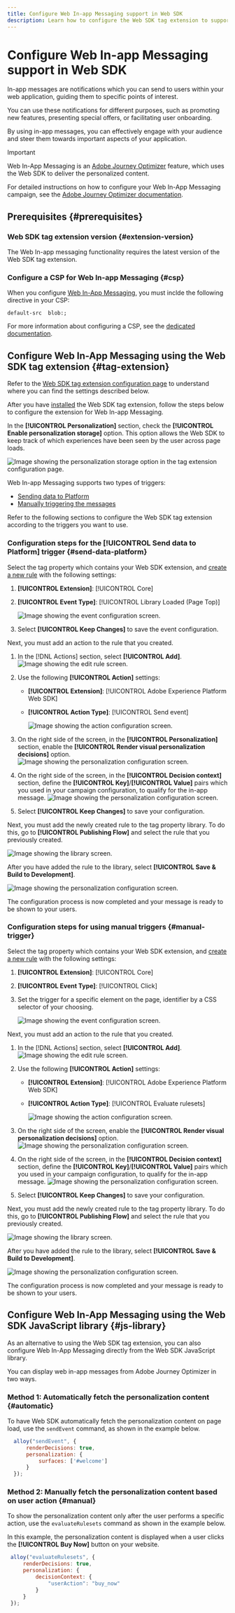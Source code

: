 ```yaml
---
title: Configure Web In-app Messaging support in Web SDK
description: Learn how to configure the Web SDK tag extension to support Web In-app Messaging.
---
```


# Configure Web In-app Messaging support in Web SDK


In-app messages are notifications which you can send to users within your web application, guiding them to specific points of interest. 

You can use these notifications for different purposes, such as promoting new features, presenting special offers, or facilitating user onboarding.

By using in-app messages, you can effectively engage with your audience and steer them towards important aspects of your application.

>[!IMPORTANT]
>
>Web In-App Messaging is an [Adobe Journey Optimizer](https://experienceleague.adobe.com/docs/journey-optimizer/using/ajo-home.html) feature, which uses the Web SDK to deliver the personalized content.
>
>For detailed instructions on how to configure your Web In-App Messaging campaign, see the [Adobe Journey Optimizer documentation](https://experienceleague.adobe.com/docs/journey-optimizer/using/in-app/create-in-app-web.html).


## Prerequisites {#prerequisites}

### Web SDK tag extension version {#extension-version}

The Web In-app messaging functionality requires the latest version of the Web SDK tag extension.

### Configure a CSP for Web In-app Messaging {#csp}

When you configure [Web In-App Messaging](../personalization/web-in-app-messaging.md), you must inclde the following directive in your CSP:

```
default-src  blob:;
```

For more information about configuring a CSP, see the [dedicated documentation](../fundamentals/configuring-a-csp.md).

## Configure Web In-App Messaging using the Web SDK tag extension {#tag-extension}

Refer to the [Web SDK tag extension configuration page](../../tags/extensions/client/web-sdk/web-sdk-extension-configuration.md) to understand where you can find the settings described below.

After you have [installed](../../tags/extensions/client/web-sdk/web-sdk-extension-configuration.md#install-the-web-sdk-tag-extension) the Web SDK tag extension, follow the steps below to configure the extension for Web In-app Messaging.

In the **[!UICONTROL Personalization]** section, check the **[!UICONTROL Enable personalization storage]** option. This option allows the Web SDK to keep track of which experiences have been seen by the user across page loads.

![Image showing the personalization storage option in the tag extension configuration page.](assets/web-in-app-messaging/enable-personalization-storage.png)


Web In-app Messaging supports two types of triggers:

* [Sending data to Platform](#send-data-platform)
* [Manually triggering the messages](#manual-trigger)

Refer to the following sections to configure the Web SDK tag extension according to the triggers you want to use.

### Configuration steps for the **[!UICONTROL Send data to Platform]** trigger {#send-data-platform}

Select the tag property which contains your Web SDK extension, and [create a new rule](../../tags/ui/managing-resources/rules.md##create-a-rule) with the following settings:

1. **[!UICONTROL Extension]**: [!UICONTROL Core]
2. **[!UICONTROL Event Type]**: [!UICONTROL Library Loaded (Page Top)]

    ![Image showing the event configuration screen.](assets/web-in-app-messaging/rule-configuration.png)

3. Select **[!UICONTROL Keep Changes]** to save the event configuration.

Next, you must add an action to the rule that you created.

1. In the [!DNL Actions] section, select **[!UICONTROL Add]**.
    ![Image showing the edit rule screen.](assets/web-in-app-messaging/add-action.png)

2. Use the following **[!UICONTROL Action]** settings:
    * **[!UICONTROL Extension]**: [!UICONTROL Adobe Experience Platform Web SDK]
    * **[!UICONTROL Action Type]**: [!UICONTROL Send event]

        ![Image showing the action configuration screen.](assets/web-in-app-messaging/action-configuration.png)

3. On the right side of the screen, in the **[!UICONTROL Personalization]** section, enable the **[!UICONTROL Render visual personalization decisions]** option.
    ![Image showing the personalization configuration screen.](assets/web-in-app-messaging/render-visual-personalization.png)

4. On the right side of the screen, in the **[!UICONTROL Decision context]** section, define the **[!UICONTROL Key]**/**[!UICONTROL Value]** pairs which you used in your campaign configuration, to qualify for the in-app message.
    ![Image showing the personalization configuration screen.](assets/web-in-app-messaging/decision-context.png)

5. Select **[!UICONTROL Keep Changes]** to save your configuration.


Next, you must add the newly created rule to the tag property library. To do this, go to **[!UICONTROL Publishing Flow]** and select the rule that you previously created.

![Image showing the library screen.](assets/web-in-app-messaging/add-rule-to-library.png)

After you have added the rule to the library, select **[!UICONTROL Save & Build to Development]**.

![Image showing the personalization configuration screen.](assets/web-in-app-messaging/publish-flow.png)

The configuration process is now completed and your message is ready to be shown to your users.

### Configuration steps for using manual triggers {#manual-trigger}

Select the tag property which contains your Web SDK extension, and [create a new rule](../../tags/ui/managing-resources/rules.md##create-a-rule) with the following settings:

1. **[!UICONTROL Extension]**: [!UICONTROL Core]
2. **[!UICONTROL Event Type]**: [!UICONTROL Click]
3. Set the trigger for a specific element on the page, identifier by a CSS selector of your choosing.

    ![Image showing the event configuration screen.](assets/web-in-app-messaging/event-configuration-manual.png)


Next, you must add an action to the rule that you created.

1. In the [!DNL Actions] section, select **[!UICONTROL Add]**.
    ![Image showing the edit rule screen.](assets/web-in-app-messaging/add-action.png)

2. Use the following **[!UICONTROL Action]** settings:
    * **[!UICONTROL Extension]**: [!UICONTROL Adobe Experience Platform Web SDK]
    * **[!UICONTROL Action Type]**: [!UICONTROL Evaluate rulesets]

        ![Image showing the action configuration screen.](assets/web-in-app-messaging/manual-trigger-action.png)

3. On the right side of the screen, enable the **[!UICONTROL Render visual personalization decisions]** option.
    ![Image showing the personalization configuration screen.](assets/web-in-app-messaging/manual-trigger-render.png)


4. On the right side of the screen, in the **[!UICONTROL Decision context]** section, define the **[!UICONTROL Key]**/**[!UICONTROL Value]** pairs which you used in your campaign configuration, to qualify for the in-app message.
    ![Image showing the personalization configuration screen.](assets/web-in-app-messaging/manual-trigger-decision-context.png)

5. Select **[!UICONTROL Keep Changes]** to save your configuration.

Next, you must add the newly created rule to the tag property library. To do this, go to **[!UICONTROL Publishing Flow]** and select the rule that you previously created.

![Image showing the library screen.](assets/web-in-app-messaging/add-rule-to-library.png)

After you have added the rule to the library, select **[!UICONTROL Save & Build to Development]**.

![Image showing the personalization configuration screen.](assets/web-in-app-messaging/publish-flow.png)

The configuration process is now completed and your message is ready to be shown to your users.

## Configure Web In-App Messaging using the Web SDK JavaScript library {#js-library}

As an alternative to using the Web SDK tag extension, you can also configure Web In-App Messaging directly from the Web SDK JavaScript library.

You can display web in-app messages from Adobe Journey Optimizer in two ways.

### Method 1: Automatically fetch the personalization content {#automatic}

To have Web SDK automatically fetch the personalization content on page load, use the `sendEvent` command, as shown in the example below.

```js
  alloy("sendEvent", {
      renderDecisions: true,
      personalization: {
          surfaces: ['#welcome']
      }
  });
```

### Method 2: Manually fetch the personalization content based on user action {#manual}

To show the personalization content only after the user performs a specific action, use the `evaluateRulesets` command as shown in the example below.

In this example, the personalization content is displayed when a user clicks the **[!UICONTROL Buy Now]** button on your website.

```js
 alloy("evaluateRulesets", {
     renderDecisions: true,
     personalization: {
         decisionContext: {
             "userAction": "buy_now"
         }
     }
 });
```

